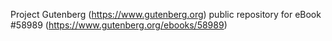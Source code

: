 Project Gutenberg (https://www.gutenberg.org) public repository for
eBook #58989 (https://www.gutenberg.org/ebooks/58989)
